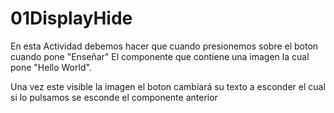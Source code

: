 # 01DisplayHide

En esta Actividad debemos hacer que cuando presionemos sobre el boton cuando pone "Enseñar" El componente que contiene una imagen la cual pone "Hello World".

Una vez este visible la imagen el boton cambiará su texto a esconder el cual si lo pulsamos se esconde el componente anterior